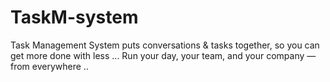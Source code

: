 TaskM-system
============

Task Management System puts conversations &amp; tasks together, so you can get more done with less ... Run your day, your team, and your company —from everywhere ..
